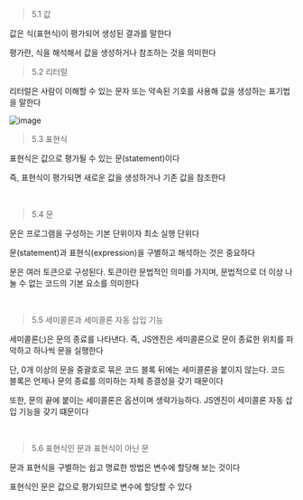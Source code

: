 > 5.1 값

값은 식(표현식)이 평가되어 생성된 결과를 말한다

평가란, 식을 해석해서 값을 생성하거나 참조하는 것을 의미한다

> 5.2 리터럴

리터럴은 사람이 이해할 수 있는 문자 또는 약속된 기호를 사용해 값을 생성하는 표기법을 말한다

![image](https://github.com/user-attachments/assets/7083e4aa-30ff-40cf-b21a-95e4415bb7c4)

> 5.3 표현식

표현식은 값으로 평가될 수 있는 문(statement)이다

즉, 표현식이 평가되면 새로운 값을 생성하거나 기존 값을 참조한다

<br />


> 5.4 문

문은 프로그램을 구성하는 기본 단위이자 최소 실행 단위다

문(statement)과 표현식(expression)을 구별하고 해석하는 것은 중요하다

문은 여러 토큰으로 구성된다. 토큰이란 문법적인 의미를 가지며, 문법적으로 더 이상 나눌 수 없는 코드의 기본 요소를 의미한다

<br />

> 5.5 세미콜론과 세미콜론 자동 삽입 기능

세미콜론(;)은 문의 종료를 나타낸다. 즉, JS엔진은 세미콜론으로 문이 종료한 위치를 파악하고 하나씩 문을 실행한다

단, 0개 이상의 문을 중괄호로 묶은 코드 블록 뒤에는 세미콜론을 붙이지 않는다. 코드 블록은 언제나 문의 종료를 의미하는 자체 종결성을 갖기 때문이다

또한, 문의 끝에 붙이는 세미콜론은 옵션이며 생략가능하다. JS엔진이 세미콜론 자동 삽입 기능을 갖기 떄문이다

<br />

> 5.6 표현식인 문과 표현식이 아닌 문

문과 표현식을 구별하는 쉽고 명료한 방법은 변수에 할당해 보는 것이다

표현식인 문은 값으로 평가되므로 변수에 할당할 수 있다
